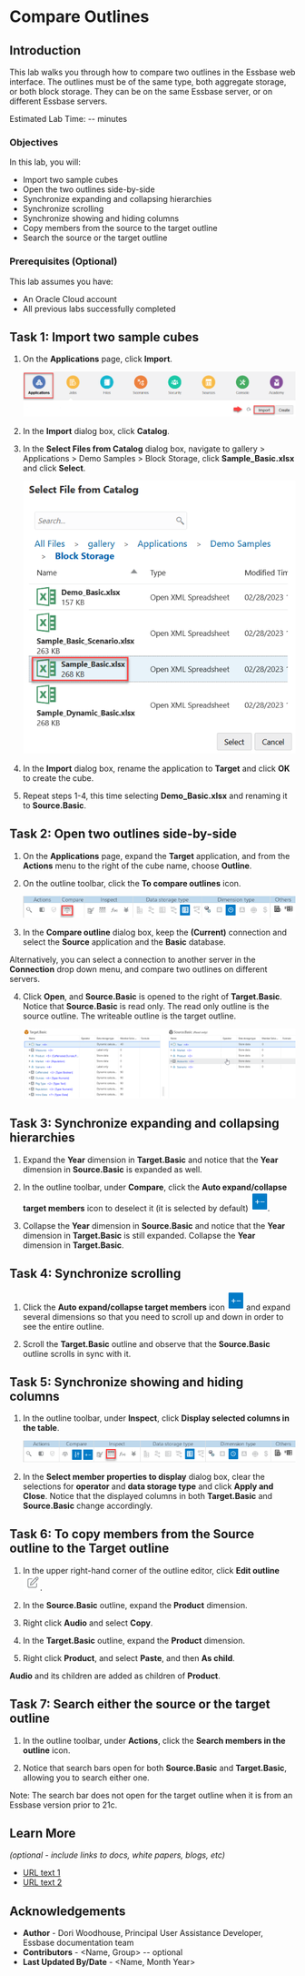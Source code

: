 # Compare Outlines

## Introduction

This lab walks you through how to compare two outlines in the Essbase web interface. The outlines must be of the same type, both aggregate storage, or both block storage. They can be on the same Essbase server, or on different Essbase servers.

Estimated Lab Time: -- minutes

### Objectives

In this lab, you will:

* Import two sample cubes
* Open the two outlines side-by-side
* Synchronize expanding and collapsing hierarchies
* Synchronize scrolling
* Synchronize showing and hiding columns
* Copy members from the source to the target outline
* Search the source or the target outline

### Prerequisites (Optional)

This lab assumes you have:
* An Oracle Cloud account
* All previous labs successfully completed


## Task 1: Import two sample cubes

1. On the **Applications** page, click **Import**.

    ![Image of top of the Essbase web interface with the Applications icon selected, and the Import button selected](images/application-import.png)

2. In the **Import** dialog box, click **Catalog**.

3. In the **Select Files from Catalog** dialog box, navigate to gallery > Applications > Demo Samples > Block Storage, click **Sample_Basic.xlsx** and click **Select**.

    ![Image of the Select files from catalog dialog box with Sample_Basic.xlsx selected](images/select-files-from-catalog.png)

4. In the **Import** dialog box, rename the application to **Target** and click **OK** to create the cube.

5. Repeat steps 1-4, this time selecting **Demo_Basic.xlsx** and renaming it to **Source.Basic**.

## Task 2: Open two outlines side-by-side

1. On the **Applications** page, expand the **Target** application, and from the **Actions** menu to the right of the cube name, choose **Outline**.

2. On the outline toolbar, click the **To compare outlines** icon.

    ![Image of the outline toolbar with the To compare outlines icon selected](images/compare-outlines-toolbar-icon.png)

3. In the **Compare outline** dialog box, keep the **(Current)** connection and select the **Source** application and the **Basic** database.

Alternatively, you can select a connection to another server in the **Connection** drop down menu, and compare two outlines on different servers.

4. Click **Open**, and **Source.Basic** is opened to the right of **Target.Basic**. Notice that **Source.Basic** is read only. The read only outline is the source outline. The writeable outline is the target outline.

    ![Image of the source and target outlines opened side-by-side.](images/compare-side-by-side.png)

## Task 3: Synchronize expanding and collapsing hierarchies

1. Expand the **Year** dimension in **Target.Basic** and notice that the **Year** dimension in **Source.Basic** is expanded as well.

2. In the outline toolbar, under **Compare**, click the **Auto expand/collapse target members** icon to deselect it (it is selected by default) ![Image of the auto expand/collapse target members icon in the outline toolbar.](images/auto-expand-collapse-icon.png).

3. Collapse the **Year** dimension in **Source.Basic** and notice that the **Year** dimension in **Target.Basic** is still expanded. Collapse the **Year** dimension in **Target.Basic**.

## Task 4: Synchronize scrolling

1. Click the **Auto expand/collapse target members** icon ![Image of the auto expand/collapse target members icon in the outline toolbar.](images/auto-expand-collapse-icon.png) and expand several dimensions so that you need to scroll up and down in order to see the entire outline.

2. Scroll the **Target.Basic** outline and observe that the **Source.Basic** outline scrolls in sync with it.

## Task 5: Synchronize showing and hiding columns

1. In the outline toolbar, under **Inspect**, click **Display selected columns in the table**.

    ![Image of the outline toolbar with the display selected columns icon highlighted.](images/outline-toolbar-display-selected-columns-icon.png)

2. In the **Select member properties to display** dialog box, clear the selections for **operator** and **data storage type** and click **Apply and Close**. Notice that the displayed columns in both **Target.Basic** and **Source.Basic** change accordingly.

## Task 6: To copy members from the Source outline to the Target outline

1. In the upper right-hand corner of the outline editor, click **Edit outline** ![Image of the Edit Outline icon.](images/edit-outline-icon.png).

2. In the **Source.Basic** outline, expand the **Product** dimension.

3. Right click **Audio** and select **Copy**.

4. In the **Target.Basic** outline, expand the **Product** dimension.

5. Right click **Product**, and select **Paste**, and then **As child**.


**Audio** and its children are added as children of **Product**.

## Task 7: Search either the source or the target outline

1. In the outline toolbar, under **Actions**, click the **Search members in the outline** icon.

2. Notice that search bars open for both **Source.Basic** and **Target.Basic**, allowing you to search either one.


Note: The search bar does not open for the target outline when it is from an Essbase version prior to 21c.

## Learn More

*(optional - include links to docs, white papers, blogs, etc)*

* [URL text 1](http://docs.oracle.com)
* [URL text 2](http://docs.oracle.com)

## Acknowledgements
* **Author** - Dori Woodhouse, Principal User Assistance Developer, Essbase documentation team
* **Contributors** -  <Name, Group> -- optional
* **Last Updated By/Date** - <Name, Month Year>
